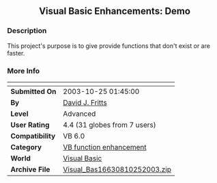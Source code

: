 ﻿<div align="center">

## Visual Basic Enhancements: Demo


</div>

### Description

This project's purpose is to give provide functions that don't exist or are faster.
 
### More Info
 


<span>             |<span>
---                |---
**Submitted On**   |2003-10-25 01:45:00
**By**             |[David J\. Fritts](https://github.com/Planet-Source-Code/PSCIndex/blob/master/ByAuthor/david-j-fritts.md)
**Level**          |Advanced
**User Rating**    |4.4 (31 globes from 7 users)
**Compatibility**  |VB 6\.0
**Category**       |[VB function enhancement](https://github.com/Planet-Source-Code/PSCIndex/blob/master/ByCategory/vb-function-enhancement__1-25.md)
**World**          |[Visual Basic](https://github.com/Planet-Source-Code/PSCIndex/blob/master/ByWorld/visual-basic.md)
**Archive File**   |[Visual\_Bas16630810252003\.zip](https://github.com/Planet-Source-Code/david-j-fritts-visual-basic-enhancements-demo__1-49434/archive/master.zip)









